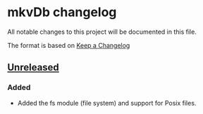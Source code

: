 # mkvDb changelog

All notable changes to this project will be documented in this file.

The format is based on [Keep a Changelog](https://keepachangelog.com/en/1.1.0/)

## [Unreleased](#unreleased)

### Added

- Added the fs module (file system) and support for Posix files.
